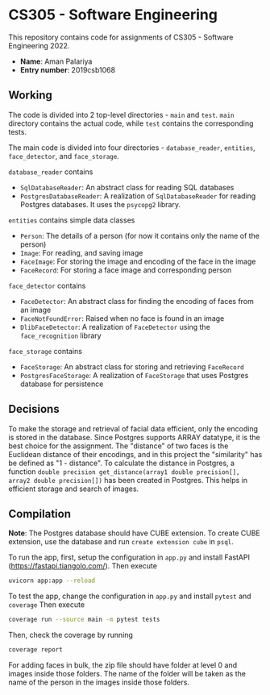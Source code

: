 # CS305 - Software Engineering

This repository contains code for assignments of CS305 - Software Engineering 2022.

- **Name**: Aman Palariya
- **Entry number**: 2019csb1068

## Working
The code is divided into 2 top-level directories - `main` and `test`.
`main` directory contains the actual code, while `test` contains the corresponding tests.

The main code is divided into four directories - `database_reader`, `entities`, `face_detector`, and `face_storage`.

`database_reader` contains
- `SqlDatabaseReader`: An abstract class for reading SQL databases
- `PostgresDatabaseReader`: A realization of `SqlDatabaseReader` for reading Postgres databases. It uses the `psycopg2` library.

`entities` contains simple data classes
- `Person`: The details of a person (for now it contains only the name of the person)
- `Image`: For reading, and saving image
- `FaceImage`: For storing the image and encoding of the face in the image
- `FaceRecord`: For storing a face image and corresponding person

`face_detector` contains
- `FaceDetector`: An abstract class for finding the encoding of faces from an image
- `FaceNotFoundError`: Raised when no face is found in an image
- `DlibFaceDetector`: A realization of `FaceDetector` using the `face_recognition` library

`face_storage` contains
- `FaceStorage`: An abstract class for storing and retrieving `FaceRecord`
- `PostgresFaceStorage`: A realization of `FaceStorage` that uses Postgres database for persistence

## Decisions
To make the storage and retrieval of facial data efficient, only the encoding is stored in the database.
Since Postgres supports ARRAY datatype, it is the best choice for the assignment.
The "distance" of two faces is the Euclidean distance of their encodings, and in this project the "similarity" has be defined as "1 - distance".
To calculate the distance in Postgres, a function `double precision get_distance(array1 double precision[], array2 double precision[])` has been created in Postgres.
This helps in efficient storage and search of images.

## Compilation

**Note**: The Postgres database should have CUBE extension. To create CUBE extension, use the database and run `create extension cube` in `psql`.

To run the app, first, setup the configuration in `app.py` and install FastAPI (https://fastapi.tiangolo.com/).
Then execute

```sh
uvicorn app:app --reload
```

To test the app, change the configuration in `app.py` and install `pytest` and `coverage`
Then execute

```sh
coverage run --source main -m pytest tests
```

Then, check the coverage by running

```sh
coverage report
```

For adding faces in bulk, the zip file should have folder at level 0 and images inside those folders.
The name of the folder will be taken as the name of the person in the images inside those folders.